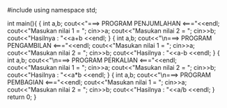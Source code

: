#include <iostream>
using namespace std;

int main(){
	{
		int a,b;
		cout<<"===> PROGRAM PENJUMLAHAN <==="<<endl;
		cout<<"Masukan nilai 1 = ";
		cin>>a;
		cout<<"Masukan nilai 2 = ";
		cin>>b;
		cout<<"Hasilnya : "<<a+b <<endl;
	}
	{
		int a,b;
		cout<<"\n===> PROGRAM PENGAMBILAN <==="<<endl;
		cout<<"Masukan nilai 1 = ";
		cin>>a;
		cout<<"Masukan nilai 2 = ";
		cin>>b;
		cout<<"Hasilnya : "<<a-b <<endl;
	}
	{
		int a,b;
		cout<<"\n===> PROGRAM PERKALIAN <==="<<endl;
		cout<<"Masukan nilai 1 = ";
		cin>>a;
		cout<<"Masukan nilai 2 = ";
		cin>>b;
		cout<<"Hasilnya : "<<a*b <<endl;
	}
	{
		int a,b;
		cout<<"\n===> PROGRAM PEMBAGIAN <==="<<endl;
		cout<<"Masukan nilai 1 = ";
		cin>>a;
		cout<<"Masukan nilai 2 = ";
		cin>>b;
		cout<<"Hasilnya : "<<a/b <<endl;
	}
	return 0;
}

